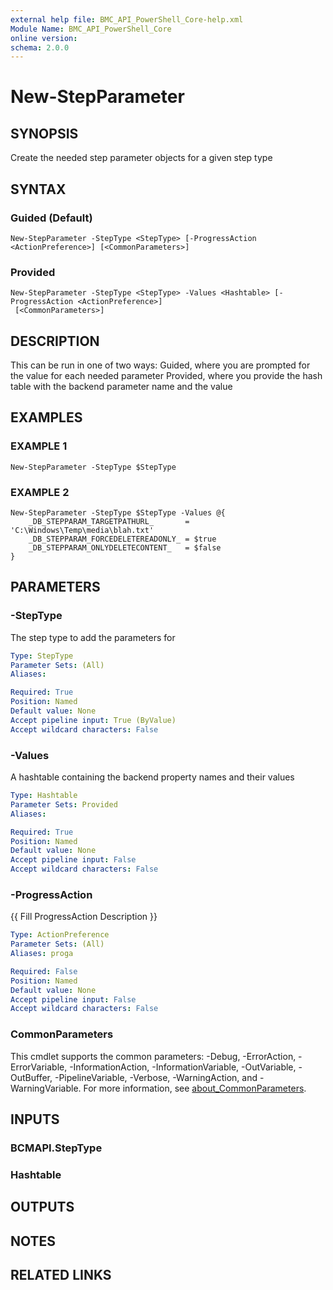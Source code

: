 ```yaml
---
external help file: BMC_API_PowerShell_Core-help.xml
Module Name: BMC_API_PowerShell_Core
online version:
schema: 2.0.0
---
```


# New-StepParameter

## SYNOPSIS
Create the needed step parameter objects for a given step type

## SYNTAX

### Guided (Default)
```
New-StepParameter -StepType <StepType> [-ProgressAction <ActionPreference>] [<CommonParameters>]
```

### Provided
```
New-StepParameter -StepType <StepType> -Values <Hashtable> [-ProgressAction <ActionPreference>]
 [<CommonParameters>]
```

## DESCRIPTION
This can be run in one of two ways:
	Guided, where you are prompted for the value for each needed parameter
	Provided, where you provide the hash table with the backend parameter name and the value

## EXAMPLES

### EXAMPLE 1
```
New-StepParameter -StepType $StepType
```

### EXAMPLE 2
```
New-StepParameter -StepType $StepType -Values @{
	_DB_STEPPARAM_TARGETPATHURL_	   = 'C:\Windows\Temp\media\blah.txt'
	_DB_STEPPARAM_FORCEDELETEREADONLY_ = $true
	_DB_STEPPARAM_ONLYDELETECONTENT_   = $false
}
```

## PARAMETERS

### -StepType
The step type to add the parameters for

```yaml
Type: StepType
Parameter Sets: (All)
Aliases:

Required: True
Position: Named
Default value: None
Accept pipeline input: True (ByValue)
Accept wildcard characters: False
```

### -Values
A hashtable containing the backend property names and their values

```yaml
Type: Hashtable
Parameter Sets: Provided
Aliases:

Required: True
Position: Named
Default value: None
Accept pipeline input: False
Accept wildcard characters: False
```

### -ProgressAction
{{ Fill ProgressAction Description }}

```yaml
Type: ActionPreference
Parameter Sets: (All)
Aliases: proga

Required: False
Position: Named
Default value: None
Accept pipeline input: False
Accept wildcard characters: False
```

### CommonParameters
This cmdlet supports the common parameters: -Debug, -ErrorAction, -ErrorVariable, -InformationAction, -InformationVariable, -OutVariable, -OutBuffer, -PipelineVariable, -Verbose, -WarningAction, and -WarningVariable. For more information, see [about_CommonParameters](http://go.microsoft.com/fwlink/?LinkID=113216).

## INPUTS

### BCMAPI.StepType
### Hashtable
## OUTPUTS

## NOTES

## RELATED LINKS

